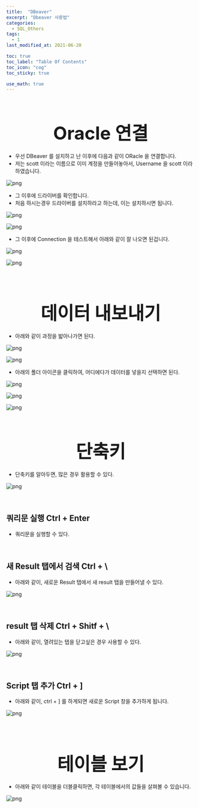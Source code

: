 ```yaml
---
title:  "DBeaver"
excerpt: "Dbeaver 사용법"
categories:
  - SQL_Others
tags:
  - 1
last_modified_at: 2021-06-20

toc: true
toc_label: "Table Of Contents"
toc_icon: "cog"
toc_sticky: true

use_math: true
---
```


<br>

# <center><font size="15">Oracle 연결</font></center> 

- 우선 DBeaver 를 설치하고 난 이후에 다음과 같이 ORacle 을 연결합니다.
- 저는 scott 이라는 이름으로 이미 계정을 만들어놓아서, Username 을 scott 이라 하였습니다.

![png](/assets/images/SQL_Basic/12_1.png)

- 그 이후에 드라이버를 확인합니다. 
- 처음 하시는경우 드라이버를 설치하라고 하는데, 이는 설치하시면 됩니다.

![png](/assets/images/SQL_Basic/12_2.png)

![png](/assets/images/SQL_Basic/12_3.png)

- 그 이후에 Connection 을 테스트해서 아래와 같이 잘 나오면 된겁니다.

![png](/assets/images/SQL_Basic/12_4.png)

![png](/assets/images/SQL_Basic/12_5.png)

<br>

<br>

# <center><font size="15">데이터 내보내기</font></center> 

- 아래와 같이 과정을 밟아나가면 된다. 

![png](/assets/images/SQL_Basic/12_6.png)

![png](/assets/images/SQL_Basic/12_7.png)

- 아래의 폴더 아이콘을 클릭하여, 어디에다가 데이터를 넣을지 선택하면 된다.

![png](/assets/images/SQL_Basic/12_8.png)

![png](/assets/images/SQL_Basic/12_9.png)

![png](/assets/images/SQL_Basic/12_10.png)

<br>

# <center><font size="15">단축키</font></center> 

- 단축키를 알아두면, 많은 경우 활용할 수 있다.

![png](/assets/images/SQL_Basic/12_12.png)

<br>

## 쿼리문 실행 Ctrl + Enter

- 쿼리문을 실행할 수 있다.

<br>

## 새 Result 탭에서 검색 Ctrl + \

- 아래와 같이, 새로운 Result 탭에서 새 result 탭을 만들어낼 수 있다.

![png](/assets/images/SQL_Basic/12_11.png)

<br>

## result 탭 삭제 Ctrl + Shitf + \ 

- 아래와 같이, 열려있는 탭을 닫고싶은 경우 사용할 수 있다. 

![png](/assets/images/SQL_Basic/12_13.png)

<br>

## Script 탭 추가 Ctrl + ]  

- 아래와 같이, ctrl + ] 를 하게되면 새로운 Script 창을 추가하게 됩니다.  

![png](/assets/images/SQL/1_2.png)

<br>

<br>

# <center><font size="15">테이블 보기</font></center> 

- 아래와 같이 테이블을 더블클릭하면, 각 테이블에서의 값들을 살펴볼 수 있습니다.

![png](/assets/images/SQL/1_1.png)
